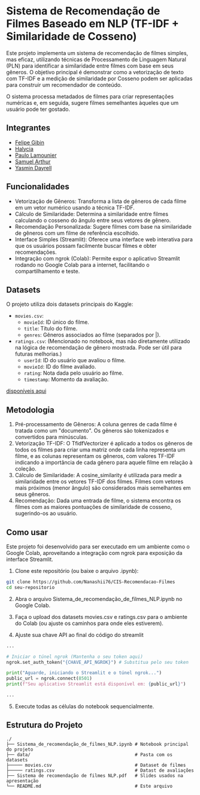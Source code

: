 # Sistema de Recomendação de Filmes Baseado em NLP (TF-IDF + Similaridade de Cosseno)

Este projeto implementa um sistema de recomendação de filmes simples, mas eficaz, utilizando técnicas de Processamento de Linguagem Natural (PLN) para identificar a similaridade entre filmes com base em seus gêneros. O objetivo principal é demonstrar como a vetorização de texto com TF-IDF e a medição de similaridade por Cosseno podem ser aplicadas para construir um recomendador de conteúdo.

O sistema processa metadados de filmes para criar representações numéricas e, em seguida, sugere filmes semelhantes àqueles que um usuário pode ter gostado.

## Integrantes

- [Felipe Gibin]()
- [Halycia]()
- [Paulo Lamounier](https://github.com/Nanashii76)
- [Samuel Arthur]()
- [Yasmin Dayrell]()

## Funcionalidades

- Vetorização de Gêneros: Transforma a lista de gêneros de cada filme em um vetor numérico usando a técnica TF-IDF.
- Cálculo de Similaridade: Determina a similaridade entre filmes calculando o cosseno do ângulo entre seus vetores de gênero.
- Recomendação Personalizada: Sugere filmes com base na similaridade de gêneros com um filme de referência escolhido.
- Interface Simples (Streamlit): Oferece uma interface web interativa para que os usuários possam facilmente buscar filmes e obter recomendações.
- Integração com ngrok (Colab): Permite expor o aplicativo Streamlit rodando no Google Colab para a internet, facilitando o compartilhamento e teste.

## Datasets

O projeto utiliza dois datasets principais do Kaggle:

- `movies.csv`:
    - `movieId`: ID único do filme.
    - `title`: Título do filme.
    - `genres`: Gêneros associados ao filme (separados por |).
- `ratings.csv`: (Mencionado no notebook, mas não diretamente utilizado na lógica de recomendação de gênero mostrada. Pode ser útil para futuras melhorias.)
    - `userId`: ID do usuário que avaliou o filme.
    - `movieId`: ID do filme avaliado.
    - `rating`: Nota dada pelo usuário ao filme.
    - `timestamp`: Momento da avaliação.

[disponíveis aqui](https://www.kaggle.com/datasets/gargmanas/movierecommenderdataset?resource=download&select=movies.csv)

## Metodologia

1. Pré-processamento de Gêneros: A coluna genres de cada filme é tratada como um "documento". Os gêneros são tokenizados e convertidos para minúsculas.
2. Vetorização TF-IDF: O TfidfVectorizer é aplicado a todos os gêneros de todos os filmes para criar uma matriz onde cada linha representa um filme, e as colunas representam os gêneros, com valores TF-IDF indicando a importância de cada gênero para aquele filme em relação à coleção.
3. Cálculo de Similaridade: A cosine_similarity é utilizada para medir a similaridade entre os vetores TF-IDF dos filmes. Filmes com vetores mais próximos (menor ângulo) são considerados mais semelhantes em seus gêneros.
4. Recomendação: Dada uma entrada de filme, o sistema encontra os filmes com as maiores pontuações de similaridade de cosseno, sugerindo-os ao usuário.

## Como usar

Este projeto foi desenvolvido para ser executado em um ambiente como o Google Colab, aproveitando a integração com ngrok para exposição da interface Streamlit.

1. Clone este repositório (ou baixe o arquivo .ipynb):

``` bash
git clone https://github.com/Nanashii76/CIS-Recomendacao-Filmes
cd seu-repositorio
```

2. Abra o arquivo Sistema_de_recomendação_de_filmes_NLP.ipynb no Google Colab.

3. Faça o upload dos datasets movies.csv e ratings.csv para o ambiente do Colab (ou ajuste os caminhos para onde eles estiverem).

4. Ajuste sua chave API ao final do código do streamlit

``` python
...

# Iniciar o túnel ngrok (Mantenha o seu token aqui)
ngrok.set_auth_token("{CHAVE_API_NGROK}") # Substitua pelo seu token

print("Aguarde, iniciando o Streamlit e o túnel ngrok...")
public_url = ngrok.connect(8501)
print(f"Seu aplicativo Streamlit está disponível em: {public_url}")

...
```

5. Execute todas as células do notebook sequencialmente.

## Estrutura do Projeto

```
./
├── Sistema_de_recomendação_de_filmes_NLP.ipynb # Notebook principal do projeto
├── data/                                       # Pasta com os datasets
├───── movies.csv                               # Dataset de filmes
├───── ratings.csv                              # Datast de avaliações
├── Sistema de recomendação de filmes NLP.pdf   # Slides usados na apresentação
└── README.md                                   # Este arquivo
```

